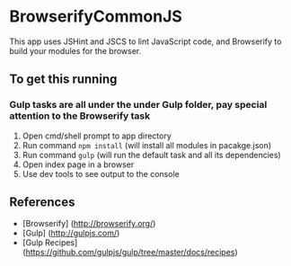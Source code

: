 # BrowserifyCommonJS
This app uses JSHint and JSCS to lint JavaScript code, and Browserify to build your modules for the browser.

## To get this running
### Gulp tasks are all under the under Gulp folder, pay special attention to the Browserify task
1. Open cmd/shell prompt to app directory
2. Run command ```npm install``` (will install all modules in pacakge.json)
3. Run command ```gulp``` (will run the default task and all its dependencies)
4. Open index page in a browser
5. Use dev tools to see output to the console


## References
* [Browserify] (http://browserify.org/)
* [Gulp] (http://gulpjs.com/)
* [Gulp Recipes] (https://github.com/gulpjs/gulp/tree/master/docs/recipes)
